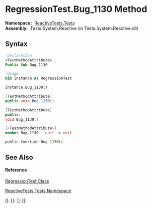 # RegressionTest.Bug\_1130 Method

**Namespace:**  [ReactiveTests.Tests](ReactiveTests.Tests\ReactiveTests.Tests.md)  
**Assembly:**  Tests.System.Reactive (in Tests.System.Reactive.dll)

## Syntax

```vb
'Declaration
<TestMethodAttribute> _
Public Sub Bug_1130
```

```vb
'Usage
Dim instance As RegressionTest

instance.Bug_1130()
```

```csharp
[TestMethodAttribute]
public void Bug_1130()
```

```c++
[TestMethodAttribute]
public:
void Bug_1130()
```

```fsharp
[<TestMethodAttribute>]
member Bug_1130 : unit -> unit 
```

```jscript
public function Bug_1130()
```

## See Also

#### Reference

[RegressionTest Class](RegressionTest\RegressionTest.md)

[ReactiveTests.Tests Namespace](ReactiveTests.Tests\ReactiveTests.Tests.md)

[]: 
[]: 
[]: 
[]: 